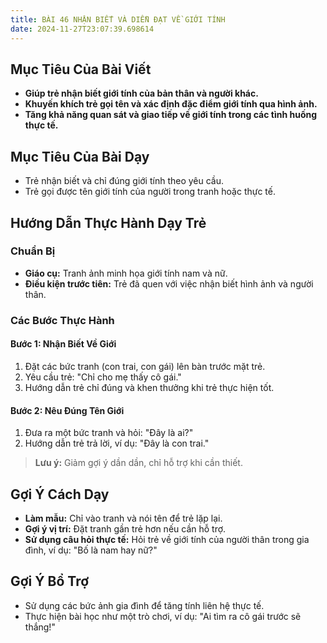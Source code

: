 ```yaml
---
title: BÀI 46 NHẬN BIẾT VÀ DIỄN ĐẠT VỀ GIỚI TÍNH
date: 2024-11-27T23:07:39.698614
---
```


## Mục Tiêu Của Bài Viết
- **Giúp trẻ nhận biết giới tính của bản thân và người khác.**
- **Khuyến khích trẻ gọi tên và xác định đặc điểm giới tính qua hình ảnh.**
- **Tăng khả năng quan sát và giao tiếp về giới tính trong các tình huống thực tế.**

## Mục Tiêu Của Bài Dạy
- Trẻ nhận biết và chỉ đúng giới tính theo yêu cầu.
- Trẻ gọi được tên giới tính của người trong tranh hoặc thực tế.

## Hướng Dẫn Thực Hành Dạy Trẻ

### Chuẩn Bị
- **Giáo cụ:** Tranh ảnh minh họa giới tính nam và nữ.
- **Điều kiện trước tiên:** Trẻ đã quen với việc nhận biết hình ảnh và người thân.

### Các Bước Thực Hành
#### Bước 1: Nhận Biết Về Giới
1. Đặt các bức tranh (con trai, con gái) lên bàn trước mặt trẻ.
2. Yêu cầu trẻ: "Chỉ cho mẹ thấy cô gái."
3. Hướng dẫn trẻ chỉ đúng và khen thưởng khi trẻ thực hiện tốt.

#### Bước 2: Nêu Đúng Tên Giới
1. Đưa ra một bức tranh và hỏi: "Đây là ai?"
2. Hướng dẫn trẻ trả lời, ví dụ: "Đây là con trai."

> **Lưu ý:** Giảm gợi ý dần dần, chỉ hỗ trợ khi cần thiết.

## Gợi Ý Cách Dạy
- **Làm mẫu:** Chỉ vào tranh và nói tên để trẻ lặp lại.
- **Gợi ý vị trí:** Đặt tranh gần trẻ hơn nếu cần hỗ trợ.
- **Sử dụng câu hỏi thực tế:** Hỏi trẻ về giới tính của người thân trong gia đình, ví dụ: "Bố là nam hay nữ?"

## Gợi Ý Bổ Trợ
- Sử dụng các bức ảnh gia đình để tăng tính liên hệ thực tế.
- Thực hiện bài học như một trò chơi, ví dụ: "Ai tìm ra cô gái trước sẽ thắng!"
